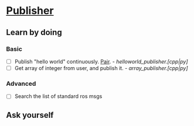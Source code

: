 # [Publisher](http://wiki.ros.org/ROS/Tutorials/WritingPublisherSubscriber%28c%2B%2B%29)

## Learn by doing
### Basic
- [ ]  Publish "hello world" continuously. [Pair](./subscriber.md#L5). - *helloworld_publisher.[cpp|py]*
- [ ] Get array of integer from user, and publish it. - *array_publisher.[cpp|py]*

### Advanced
- [ ] Search the list of standard ros msgs
  
## Ask yourself